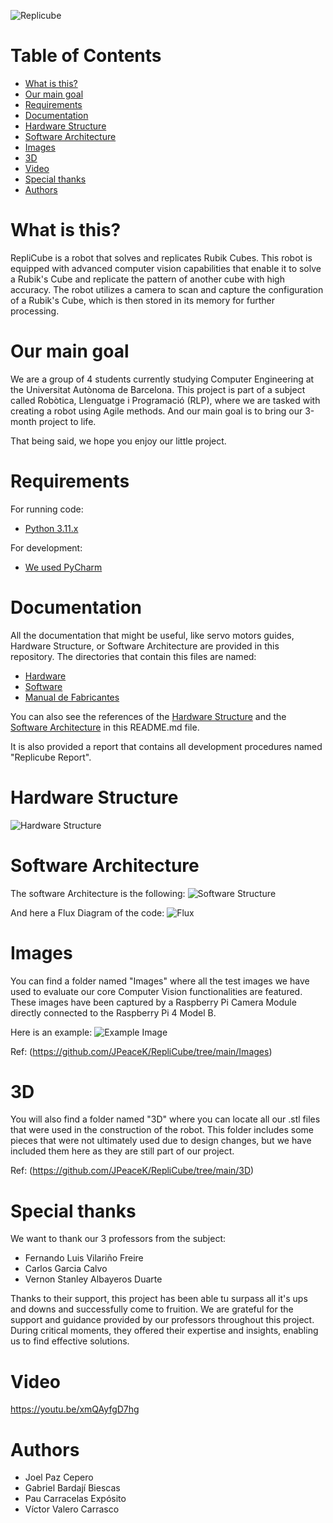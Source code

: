 
![Replicube](https://github.com/JPeaceK/RepliCube/blob/main/RepliCube_Photo.jpg)
# Table of Contents
   * [What is this?](#what-is-this)
   * [Our main goal](#our-main-goal)
   * [Requirements](#requirements)
   * [Documentation](#documentation)
   * [Hardware Structure](hardware-structure)
   * [Software Architecture](software-architecture)
   * [Images](#images)
   * [3D](#3d)
   * [Video](#video)
   * [Special thanks](#special-thanks)
   * [Authors](#authors)
   



# What is this?
RepliCube is a robot that solves and replicates Rubik Cubes. This robot is equipped with advanced computer vision capabilities that enable it to solve a Rubik's Cube and replicate the pattern of another cube with high accuracy. The robot utilizes a camera to scan and capture the configuration of a Rubik's Cube, which is then stored in its memory for further processing. 

# Our main goal
  
We are a group of 4 students currently studying Computer Engineering at the Universitat Autònoma de Barcelona.  This project is part of a subject called Robòtica, Llenguatge i Programació (RLP), where we are tasked with creating a robot using Agile methods. And our main goal is to bring our 3-month project to life. 

That being said, we hope you enjoy our little project. 

# Requirements
For running code:
 - [Python 3.11.x](https://www.python.org/)

For development:
 - [We used PyCharm](https://www.jetbrains.com/es-es/pycharm/)

# Documentation
All the documentation that might be useful, like servo motors guides, Hardware Structure, or Software Architecture are provided in this repository. The directories that contain this files are named:

 - [Hardware](https://github.com/JPeaceK/RepliCube/tree/main/Hardware)
 - [Software]()
 - [Manual de Fabricantes](https://github.com/JPeaceK/RepliCube/tree/main/Manuales%20de%20Fabricantes)

You can also see the references of the [Hardware Structure](hardware-structure) and the [Software Architecture](software-architecture) in this README.md file.

It is also provided a report that contains all development procedures named "Replicube Report".

# Hardware Structure
![Hardware Structure](https://github.com/JPeaceK/RepliCube/blob/main/Hardware/Hardware.jpg)

# Software Architecture
The software Architecture is the following:
![Software Structure](https://github.com/JPeaceK/RepliCube/blob/main/Software/SW_ARCHITECTURE.drawio.png)

And here a Flux Diagram of the code:
![Flux](https://github.com/JPeaceK/RepliCube/blob/main/Software/Flujo.drawio.png)
# Images
You can find a folder named "Images" where all the test images we have used to evaluate our core Computer Vision functionalities are featured. These images have been captured by a Raspberry Pi Camera Module directly connected to the Raspberry Pi 4 Model B.

Here is an example:
![Example Image](https://github.com/JPeaceK/RepliCube/blob/main/Images/CubeD.jpg)

Ref: (https://github.com/JPeaceK/RepliCube/tree/main/Images)

# 3D
You will also find a folder named "3D" where you can locate all our .stl files that were used in the construction of the robot. This folder includes some pieces that were not ultimately used due to design changes, but we have included them here as they are still part of our project.


Ref: (https://github.com/JPeaceK/RepliCube/tree/main/3D)


# Special thanks
We want to thank our 3 professors from the subject:

 - Fernando Luis Vilariño Freire
 - Carlos Garcia Calvo
 - Vernon Stanley Albayeros Duarte

Thanks to their support, this project has been able tu surpass all it's ups and downs and successfully come to fruition. We are grateful for the support and guidance provided by our professors throughout this project. During critical moments, they offered their expertise and insights, enabling us to find effective solutions.

# Video
https://youtu.be/xmQAyfgD7hg

# Authors
- Joel Paz Cepero
- Gabriel Bardají Biescas
- Pau Carracelas Expósito
- Víctor Valero Carrasco
